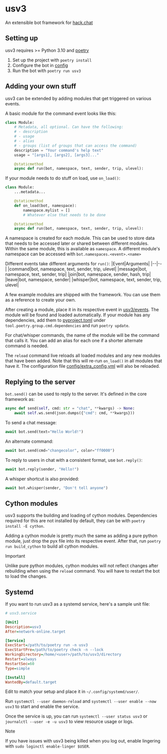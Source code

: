 # usv3
An extensible bot framework for [hack.chat](https://hack.chat)


## Setting up
usv3 requires >= Python 3.10 and [poetry](https://python-poetry.org/)
1. Set up the project with `poetry install`
3. Configure the bot in [config](config)
4. Run the bot with `poetry run usv3`


## Adding your own stuff
usv3 can be extended by adding modules that get triggered on various events.

A basic module for the command event looks like this:
```python
class Module:
    # Metadata, all optional. Can have the following:
    # - description
    # - usage
    # - alias
    # - groups (list of groups that can access the command)
    description = "Your command's help text"
    usage = "[args1], [args2], [args3]..."

    @staticmethod
    async def run(bot, namespace, text, sender, trip, ulevel):
```
If your module needs to do stuff on load, use `on_load()`:
```python
class Module:
    ...metadata...

    @staticmethod
    def on_load(bot, namespace):
        namespace.mylist = []
        # Whatever else that needs to be done

    @staticmethod
    async def run(bot, namespace, text, sender, trip, ulevel):
```

A namespace is created for each module. This can be used to store data that needs to be accessed later or shared between different modules. Within the same module, this is available as `namespace`. A different module's namespace can be accessed with `bot.namespaces.<event>.<name>`


Different events take different arguments for `run()`:
|Event|Arguments|
|--|--|
|command|bot, namespace, text, sender, trip, ulevel|
|message|bot, namespace, text, sender, trip|
|join|bot, namespace, sender, hash, trip|
|leave|bot, namespace, sender|
|whisper|bot, namespace, text, sender, trip, ulevel|

A few example modules are shipped with the framework. You can use them as a reference to create your own.

After creating a module, place it in its respective event in [usv3/events](usv3/events). The module will be found and loaded automatically. If your module has any dependencies, add them to [pyproject.toml](pyproject.toml) under `tool.poetry.group.cmd.dependencies` and run `poetry update`.

For chat/whisper commands, the name of the module will be the command that calls it. You can add an alias for each one if a shorter alternate command is needed.

The `reload` command live reloads all loaded modules and any new modules that have been added. Note that this will re-run `on_load()` in all modules that have it. The configuration file [config/extra_config.yml](config/extra_config.yml) will also be reloaded.


## Replying to the server
`bot.send()` can be used to reply to the server. It's defined in the core framework as:
```python
async def send(self, cmd: str = "chat", **kwargs) -> None:
    await self.ws.send(json.dumps({"cmd": cmd, **kwargs}))
```
To send a chat message:
```python
await bot.send(text="Hello World!")
```
An alternate command:
```python
await bot.send(cmd="changecolor", color="ff0000")
```
To reply to users in chat with a consistent format, use `bot.reply()`:
```python
await bot.reply(sender, "Hello!")
```
A whisper shortcut is also provided:
```python
await bot.whisper(sender, "Don't tell anyone")
```


## Cython modules
usv3 supports the building and loading of cython modules. Dependencies required for this are not installed by default, they can be with `poetry install -E cython`.

Adding a cython module is pretty much the same as adding a pure python module, just drop the pyx file into its respective event. After that, run `poetry run build_cython` to build all cython modules.

> [!IMPORTANT]
> Unlike pure python modules, cython modules will not reflect changes after rebuilding when using the `reload` command. You will have to restart the bot to load the changes.


## Systemd
If you want to run usv3 as a systemd service, here's a sample unit file:
```ini
# usv3.service

[Unit]
Description=usv3
After=network-online.target

[Service]
ExecStart=/path/to/poetry run -n usv3
ExecStartPre=/path/to/poetry check -n --lock
WorkingDirectory=/home/<user>/path/to/usv3/directory
Restart=always
RestartSec=60
Type=simple

[Install]
WantedBy=default.target
```
Edit to match your setup and place it in `~/.config/systemd/user/`.

Run `systemctl --user daemon-reload` and `systemctl --user enable --now usv3` to start and enable the service.

Once the service is up, you can run `systemctl --user status usv3` or `journalctl --user -e -u usv3` to view resource usage or logs.

> [!NOTE]
> If you have issues with usv3 being killed when you log out, enable lingering with `sudo loginctl enable-linger $USER`.
